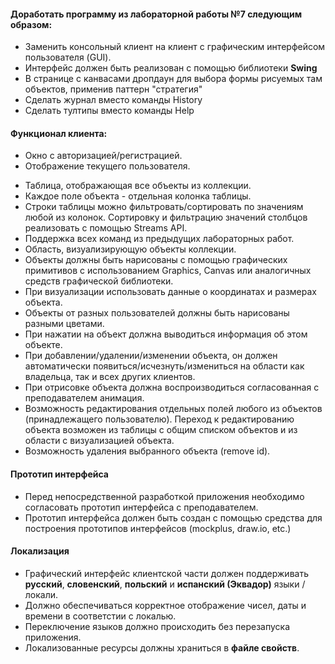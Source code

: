 #### Доработать программу из лабораторной работы №7 следующим образом:
- Заменить консольный клиент на клиент с графическим интерфейсом пользователя (GUI). 
- Интерфейс должен быть реализован с помощью библиотеки __Swing__
- В странице с канвасами дропдаун для выбора формы рисуемых там объектов, применив паттерн "стратегия"
- Сделать журнал вместо команды History
- Сделать тултипы вместо команды Help

#### Функционал клиента:
+ Окно с авторизацией/регистрацией.
+ Отображение текущего пользователя.
- Таблица, отображающая все объекты из коллекции.
- Каждое поле объекта - отдельная колонка таблицы.
- Строки таблицы можно фильтровать/сортировать по значениям любой из колонок. 
Сортировку и фильтрацию значений столбцов реализовать с помощью Streams API.
- Поддержка всех команд из предыдущих лабораторных работ.
- Область, визуализирующую объекты коллекции.
- Объекты должны быть нарисованы с помощью графических примитивов с использованием Graphics, 
Canvas или аналогичных средств графической библиотеки.
- При визуализации использовать данные о координатах и размерах объекта.
- Объекты от разных пользователей должны быть нарисованы разными цветами.
- При нажатии на объект должна выводиться информация об этом объекте.
- При добавлении/удалении/изменении объекта, он должен автоматически появиться/исчезнуть/измениться 
на области как владельца, так и всех других клиентов. 
- При отрисовке объекта должна воспроизводиться согласованная с преподавателем анимация.
- Возможность редактирования отдельных полей любого из объектов (принадлежащего пользователю). 
Переход к редактированию объекта возможен из таблицы с общим списком объектов и из области с визуализацией объекта.
- Возможность удаления выбранного объекта (remove id).

#### Прототип интерфейса
- Перед непосредственной разработкой приложения необходимо согласовать прототип интерфейса с преподавателем. 
- Прототип интерфейса должен быть создан с помощью средства для построения прототипов интерфейсов (mockplus, draw.io, etc.)

#### Локализация
- Графический интерфейс клиентской части должен поддерживать __русский__, 
  __словенский__, __польский__ и __испанский (Эквадор)__ языки / локали.
- Должно обеспечиваться корректное отображение чисел, даты и времени в соответстии с локалью. 
- Переключение языков должно происходить без перезапуска приложения. 
- Локализованные ресурсы должны храниться в __файле свойств__.